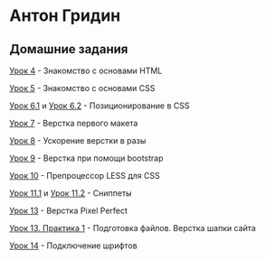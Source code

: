 # Антон Гридин
## Домашние задания

[Урок 4](https://oemg.github.io/lesson_4/ "Сверстать мини-книгу") - Знакомство с основами HTML

[Урок 5](https://oemg.github.io/lesson_5/ "Добавить стилей к мини-книге") - Знакомство с основами CSS

[Урок 6.1](https://oemg.github.io/lesson_6/homework_1/ "Создать документ html внутри которого должен находится элемент (шапка сайта с навигацией)") и [Урок 6.2](https://oemg.github.io/lesson_6/homework_2/ "Создать документ HTML, в котором находится блочный элемент шириной 300 пикселей и высотой 400 пикселей") - Позиционирование в CSS

[Урок 7](https://oemg.github.io/lesson_7/ "Сверстать макет на чистом HTML и CSS с использованием normalize или reset") - Верстка первого макета

[Урок 8](https://oemg.github.io/lesson_8/ "Сверстать ряд, в котором 6 иконок. Отображаться они должны с следующем виде:
1.На самых маленьких мониторах в ряд по 1 иконке
2.На маленьких мониторах в ряд по 2 иконки
3.На средних мониторах в ряд по 3 иконки
4.На больших мониторах в ряд по 6 колонок
в колонке все выровнять по центру") - Ускорение верстки в разы

[Урок 9](https://oemg.github.io/lesson_9/ "Сверстать и адаптировать под разные экраны макет с использованием библиотеки bootstrap 4") - Верстка при помощи bootstrap

[Урок 10](https://github.com/OEMG/OEMG.github.io/blob/master/lesson_10/homework.less "Напиши LESS код, который на выходе выдаст такой же код как в файле homework.css") - Препроцессор LESS для CSS

[Урок 11.1](https://raw.githubusercontent.com/OEMG/OEMG.github.io/master/lesson_11/homework_1.jpg "Сниппет первого стартового HTML шаблона") и [Урок 11.2](https://raw.githubusercontent.com/OEMG/OEMG.github.io/master/lesson_11/homework_2.jpg "Создай CSS сниппет, который развернет следующий код") - Сниппеты

[Урок 13](https://oemg.github.io/lesson_13/ "Сверстать форму в стиле Pixel Perfect") -  Верстка Pixel Perfect

[Урок 13. Практика 1](https://oemg.github.io/lesson_13_practice/ "Развернуть проект и сверстать шапку сайта") - Подготовка файлов. Верстка шапки сайта

[Урок 14](https://oemg.github.io/lesson_14/ "Подключи шрифты, которые указаны в html файле к этому сайту") - Подключение шрифтов